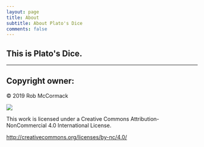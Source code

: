 ```yaml
---
layout: page
title: About
subtitle: About Plato's Dice
comments: false
---
```


## This is Plato's Dice.

---



## Copyright owner:

&copy; 2019 Rob McCormack

![](https://i.creativecommons.org/l/by-nc/4.0/88x31.png)

This work is licensed under a Creative Commons Attribution-NonCommercial 4.0 International License.

http://creativecommons.org/licenses/by-nc/4.0/


